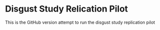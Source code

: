 # Disgust Study Relication Pilot
This is the GitHub version attempt to run the disgust study replication pilot
